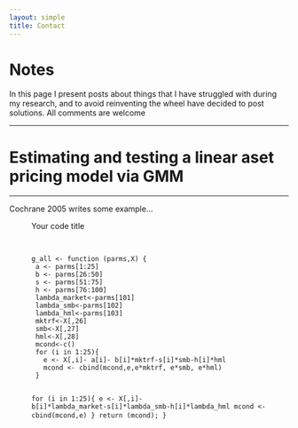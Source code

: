 ```yaml
---
layout: simple
title: Contact
---
```



<style>
.hero-body .column {
	margin-bottom: 180px;
}

#email {
	text-align: center;
	font-size: 25px;
}
</style>

<script type="module">
// Forwards `subject` and `body` search params to the email link

const originalSearchParams = new URLSearchParams(location.search);
const element = document.querySelector('#email a');

const searchParams = new URLSearchParams();
if (originalSearchParams.has('subject')) {
	searchParams.set('subject', originalSearchParams.get('subject'));
}
if (originalSearchParams.has('body')) {
	searchParams.set('body', originalSearchParams.get('body'));
}

element.search = searchParams.toString();
</script>

# Notes

In this page I present posts about things that I have struggled with during my research, and to avoid reinventing the wheel have decided to post solutions. All comments are welcome

---

# Estimating and testing a linear aset pricing model via GMM

---

Cochrane 2005 writes some example...


<figure>
  <figcaption>Your code title</figcaption>
  <pre>
    <code>
      <!-- your code here -->
g_all <- function (parms,X) {
 a <- parms[1:25]
 b <- parms[26:50]
 s <- parms[51:75]
 h <- parms[76:100]
 lambda_market<-parms[101]
 lambda_smb<-parms[102]
 lambda_hml<-parms[103]
 mktrf<-X[,26]
 smb<-X[,27]
 hml<-X[,28]
 mcond<-c()
 for (i in 1:25){ 
   e <- X[,i]- a[i]- b[i]*mktrf-s[i]*smb-h[i]*hml
   mcond <- cbind(mcond,e,e*mktrf, e*smb, e*hml)
 }
			  
 for (i in 1:25){ 
   e <- X[,i]- b[i]*lambda_market-s[i]*lambda_smb-h[i]*lambda_hml
   mcond <- cbind(mcond,e)
 }
 return (mcond);
}
    </code>
  </pre>
</figure>
<xmp>

</xmp>
